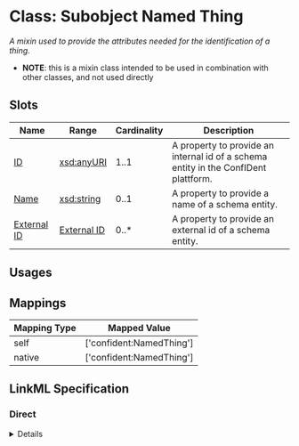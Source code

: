 # Class: Subobject Named Thing
_A mixin used to provide the attributes needed for the identification of a thing._




* __NOTE__: this is a mixin class intended to be used in combination with other classes, and not used directly



<!-- no inheritance hierarchy -->


## Slots

| Name | Range | Cardinality | Description  | 
| ---  | --- | --- | --- | 
| [ID](id.md) | [xsd:anyURI](http://www.w3.org/2001/XMLSchema#anyURI) | 1..1 | A property to provide an internal id of a schema entity in the ConfIDent plattform.  | 
| [Name](name.md) | [xsd:string](http://www.w3.org/2001/XMLSchema#string) | 0..1 | A property to provide a name of a schema entity.  | 
| [External ID](external_id.md) | [External ID](ExternalIdentifier.md) | 0..* | A property to provide an external id of a schema entity.  | 


## Usages












## Mappings

| Mapping Type | Mapped Value |
| ---  | ---  |
| self | ['confident:NamedThing'] |
| native | ['confident:NamedThing'] |


## LinkML Specification

<!-- TODO: investigate https://stackoverflow.com/questions/37606292/how-to-create-tabbed-code-blocks-in-mkdocs-or-sphinx -->

### Direct

<details>
```yaml
name: NamedThing
description: A mixin used to provide the attributes needed for the identification
  of a thing.
title: Subobject Named Thing
from_schema: https://raw.githubusercontent.com/TIBHannover/ConfIDent_schema/main/src/linkml/ConfIDent_schema.yaml
mixin: true
slots:
- id
- name
- external_id

```
</details>

### Induced

<details>
```yaml
name: NamedThing
description: A mixin used to provide the attributes needed for the identification
  of a thing.
title: Subobject Named Thing
from_schema: https://raw.githubusercontent.com/TIBHannover/ConfIDent_schema/main/src/linkml/ConfIDent_schema.yaml
mixin: true
attributes:
  id:
    name: id
    description: A property to provide an internal id of a schema entity in the ConfIDent
      plattform.
    title: ID
    from_schema: https://raw.githubusercontent.com/TIBHannover/ConfIDent_schema/main/src/linkml/ConfIDent_schema.yaml
    identifier: true
    alias: id
    owner: NamedThing
    range: uriorcurie
    required: true
  name:
    name: name
    description: A property to provide a name of a schema entity.
    title: Name
    from_schema: https://raw.githubusercontent.com/TIBHannover/ConfIDent_schema/main/src/linkml/ConfIDent_schema.yaml
    slot_uri: sdo:name
    alias: name
    owner: NamedThing
    range: string
  external_id:
    name: external_id
    description: A property to provide an external id of a schema entity.
    title: External ID
    from_schema: https://raw.githubusercontent.com/TIBHannover/ConfIDent_schema/main/src/linkml/ConfIDent_schema.yaml
    slot_uri: IAO:0000235
    multivalued: true
    alias: external_id
    owner: NamedThing
    range: ExternalIdentifier
    inlined: true
    inlined_as_list: true

```
</details>
